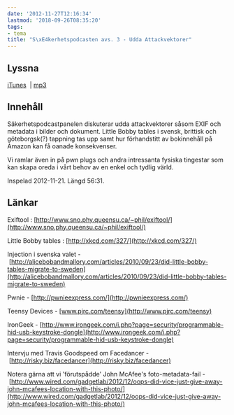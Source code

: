 ```yaml
---
date: '2012-11-27T12:16:34'
lastmod: '2018-09-26T08:35:20'
tags:
- tema
title: "S\xE4kerhetspodcasten avs. 3 - Udda Attackvektorer"
---
```

## Lyssna

[iTunes](https://itunes.apple.com/se/podcast/sakerhetspodcasten-3-udda/id576469997?i=125335372&l=en)  \| [mp3](http://traffic.libsyn.com/sakerhetspodcasten/Sakerhetspodcasten_Avs._3_-_Udda_Attackvektorer.mp3)

## Innehåll

Säkerhetspodcastpanelen diskuterar udda attackvektorer såsom EXIF och metadata i
bilder och dokument. Little Bobby tables i svensk, brittisk och göteborgsk(?) tappning
tas upp samt hur förhandstitt av bokinnehåll på Amazon kan få oanade konsekvenser.

Vi ramlar även in på pwn plugs och andra intressanta fysiska tingestar som kan skapa
oreda i vårt behov av en enkel och tydlig värld.

Inspelad 2012-11-21. Längd 56:31.

## Länkar

Exiftool : [http://www.sno.phy.queensu.ca/~phil/exiftool/](http://www.sno.phy.queensu.ca/~phil/exiftool/)

Little Bobby tables : [http://xkcd.com/327/](http://xkcd.com/327/)

Injection i svenska valet - [http://alicebobandmallory.com/articles/2010/09/23/did-little-bobby-tables-migrate-to-sweden](http://alicebobandmallory.com/articles/2010/09/23/did-little-bobby-tables-migrate-to-sweden)

Pwnie - [http://pwnieexpress.com/](http://pwnieexpress.com/)

Teensy Devices - [www.pjrc.com/teensy](http://www.pjrc.com/teensy)

IronGeek - [http://www.irongeek.com/i.php?page=security/programmable-hid-usb-keystroke-dongle](http://www.irongeek.com/i.php?page=security/programmable-hid-usb-keystroke-dongle)

Intervju med Travis Goodspeed om Facedancer - [http://risky.biz/facedancer](http://risky.biz/facedancer)

Notera gärna att vi \'förutspådde\' John McAfee\'s foto-metadata-fail - [http://www.wired.com/gadgetlab/2012/12/oops-did-vice-just-give-away-john-mcafees-location-with-this-photo/](http://www.wired.com/gadgetlab/2012/12/oops-did-vice-just-give-away-john-mcafees-location-with-this-photo/)

